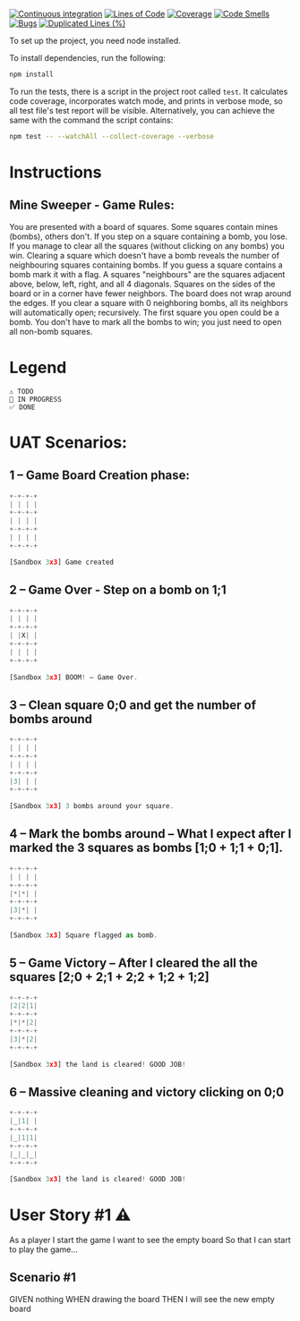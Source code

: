 [![Continuous integration](https://github.com/braunjHun/MinesweeperExam/actions/workflows/ci.yml/badge.svg)](https://github.com/braunjHun/MinesweeperExam/actions/workflows/ci.yml)
[![Lines of Code](https://sonarcloud.io/api/project_badges/measure?project=braunjHun_MinesweeperExam&metric=ncloc)](https://sonarcloud.io/summary/new_code?id=braunjHun_MinesweeperExam)
[![Coverage](https://sonarcloud.io/api/project_badges/measure?project=braunjHun_MinesweeperExam&metric=coverage)](https://sonarcloud.io/summary/new_code?id=braunjHun_MinesweeperExam)
[![Code Smells](https://sonarcloud.io/api/project_badges/measure?project=braunjHun_MinesweeperExam&metric=code_smells)](https://sonarcloud.io/summary/new_code?id=braunjHun_MinesweeperExam)
[![Bugs](https://sonarcloud.io/api/project_badges/measure?project=braunjHun_MinesweeperExam&metric=bugs)](https://sonarcloud.io/summary/new_code?id=braunjHun_MinesweeperExam)
[![Duplicated Lines (%)](https://sonarcloud.io/api/project_badges/measure?project=braunjHun_MinesweeperExam&metric=duplicated_lines_density)](https://sonarcloud.io/summary/new_code?id=braunjHun_MinesweeperExam)

To set up the project, you need node installed.

To install dependencies, run the following:

```sh
npm install
```

To run the tests, there is a script in the project root called `test`. It calculates code coverage, incorporates
watch mode, and prints in verbose mode, so all test file's test report will be visible. Alternatively, you
can achieve the same with the command the script contains:

```sh
npm test -- --watchAll --collect-coverage --verbose
```

# Instructions

## Mine	Sweeper	-	Game	Rules:		

You are presented with a board of squares. Some squares contain mines (bombs), others don't. If you step 
on a square containing a bomb, you lose. If you manage to clear all the squares (without clicking on any 
bombs) you win. 
Clearing a square which doesn't have a bomb reveals the number of neighbouring squares containing bombs. 
If you guess a square contains a bomb mark it with a flag. 
A squares "neighbours" are the squares adjacent above, below, left, right, and all 4 diagonals. Squares on the 
sides of the board or in a corner have fewer neighbors. The board does not wrap around the edges. If you 
clear a square with 0 neighboring bombs, all its neighbors will automatically open; recursively. 
The first square you open could be a bomb. 
You don't have to mark all the bombs to win; you just need to open all non-bomb squares.


# Legend
    ⚠ TODO
    🚧 IN PROGRESS
    ✅ DONE
# UAT	Scenarios:	
## 1 – Game Board Creation phase: 
```` javascript
+-+-+-+ 
| | | | 
+-+-+-+ 
| | | | 
+-+-+-+ 
| | | | 
+-+-+-+ 

[Sandbox 3x3] Game created 
 ````

## 2 – Game Over - Step on a bomb on 1;1 
```` javascript
+-+-+-+ 
| | | | 
+-+-+-+ 
| |X| | 
+-+-+-+ 
| | | | 
+-+-+-+ 
 
[Sandbox 3x3] BOOM! – Game Over. 
````
 
## 3 – Clean square 0;0 and get the number of bombs around 
```` javascript
+-+-+-+ 
| | | | 
+-+-+-+ 
| | | | 
+-+-+-+ 
|3| | | 
+-+-+-+ 
 
[Sandbox 3x3] 3 bombs around your square. 
````
 
## 4 – Mark the bombs around – What I expect after I marked the 3 squares as bombs [1;0 + 1;1 + 0;1]. 
```` javascript
+-+-+-+ 
| | | | 
+-+-+-+ 
|*|*| | 
+-+-+-+ 
|3|*| | 
+-+-+-+ 
 
[Sandbox 3x3] Square flagged as bomb. 
```` 
 
## 5 – Game Victory – After I cleared the all the squares [2;0 + 2;1 + 2;2 + 1;2 + 1;2] 
```` javascript
+-+-+-+ 
|2|2|1| 
+-+-+-+ 
|*|*|2| 
+-+-+-+ 
|3|*|2| 
+-+-+-+ 
 
[Sandbox 3x3] the land is cleared! GOOD JOB! 
```` 
 
## 6 – Massive cleaning and victory clicking on 0;0 
```` javascript
+-+-+-+ 
|_|1| | 
+-+-+-+ 
|_|1|1| 
+-+-+-+ 
|_|_|_| 
+-+-+-+ 
 
[Sandbox 3x3] the land is cleared! GOOD JOB! 
```` 
# User Story #1 ⚠️
As a player I start the game
I want to see the empty board
So that I can start to play the game...


## Scenario #1 
  GIVEN nothing
  WHEN drawing the board
  THEN I will see the new empty board

